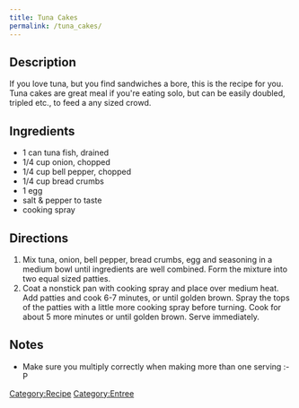 ```yaml
---
title: Tuna Cakes
permalink: /tuna_cakes/
---
```


Description
-----------

If you love tuna, but you find sandwiches a bore, this is the recipe for you. Tuna cakes are great meal if you're eating solo, but can be easily doubled, tripled etc., to feed a any sized crowd.

Ingredients
-----------

-   1 can tuna fish, drained
-   1/4 cup onion, chopped
-   1/4 cup bell pepper, chopped
-   1/4 cup bread crumbs
-   1 egg
-   salt & pepper to taste
-   cooking spray

Directions
----------

1.  Mix tuna, onion, bell pepper, bread crumbs, egg and seasoning in a medium bowl until ingredients are well combined. Form the mixture into two equal sized patties.
2.  Coat a nonstick pan with cooking spray and place over medium heat. Add patties and cook 6-7 minutes, or until golden brown. Spray the tops of the patties with a little more cooking spray before turning. Cook for about 5 more minutes or until golden brown. Serve immediately.

Notes
-----

-   Make sure you multiply correctly when making more than one serving :-P

[Category:Recipe](/Category:Recipe "wikilink") [Category:Entree](/Category:Entree "wikilink")